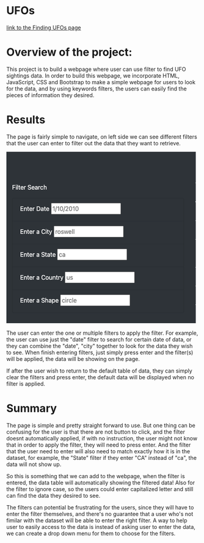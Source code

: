 # UFOs

[link to the Finding UFOs page](https://nickku1223.github.io/UFOs/)

# Overview of the project:
This project is to build a webpage where user can use filter to find UFO sightings data. In order to build this webpage, we incorporate HTML, JavaScript, CSS and Bootstrap to make a simple webpage for users to look for the data, and by using keywords filters, the users can easily find the pieces of information they desired.

# Results
The page is fairly simple to navigate, on left side we can see different filters that the user can enter to filter out the data that they want to retrieve.

![webpage filter](webpage_filters.png)

The user can enter the one or multiple filters to apply the filter. For example, the user can use just the "date" filter to search for certain date of data, or they can combine the "date", "city" together to look for the data they wish to see. When finish entering filters, just simply press enter and the filter(s) will be applied, the data will be showing on the page.

If after the user wish to return to the default table of data, they can simply clear the filters and press enter, the default data will be displayed when no filter is applied.

# Summary
The page is simple and pretty straight forward to use. But one thing can be confusing for the user is that there are not button to click, and the filter doesnt automatically applied, if with no instruction, the user might not know that in order to apply the filter, they will need to press enter. And the filter that the user need to enter will also need to match exactly how it is in the dataset, for example, the "State" filter if they enter "CA" instead of "ca", the data will not show up.

So this is something that we can add to the webpage, when the filter is entered, the data table will automatically showing the filtered data! Also for the filter to ignore case, so the users could enter capitalized letter and still can find the data they desired to see.

The filters can potential be frustrating for the users, since they will have to enter the filter themselves, and there's no guarantee that a user who's not fimilar with the dataset will be able to enter the right filter. A way to help user to easily access to the data is instead of asking user to enter the data, we can create a drop down menu for them to choose for the filters.
